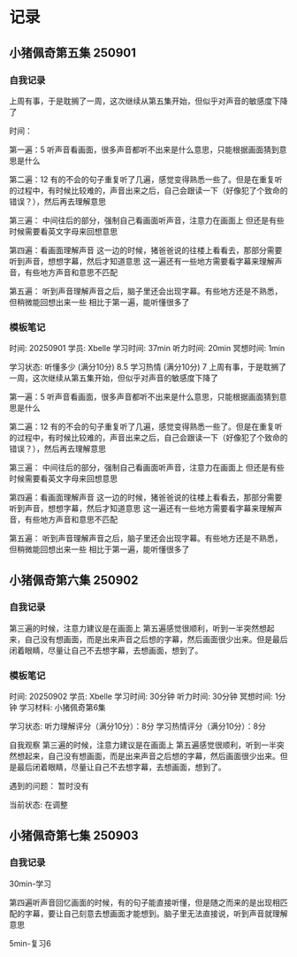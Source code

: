 # 记录

## 小猪佩奇第五集 250901

### 自我记录

上周有事，于是耽搁了一周，这次继续从第五集开始，但似乎对声音的敏感度下降了

时间：

第一遍：5
听声音看画面，很多声音都听不出来是什么意思，只能根据画面猜到意思是什么

第二遍：12
有的不会的句子重复听了几遍，感觉变得熟悉一些了。但是在重复听的过程中，有时候比较难的，声音出来之后，自己会跟读一下（好像犯了个致命的错误？），然后再去理解意思

第三遍：
中间往后的部分，强制自己看画面听声音，注意力在画面上
但还是有些时候需要看英文字母来回想意思

第四遍：看画面理解声音
这一边的时候，猪爸爸说的往楼上看看去，那部分需要听到声音，想想字幕，然后才知道意思
这一遍还有一些地方需要看字幕来理解声音，有些地方声音和意思不匹配

第五遍：
听到声音理解声音之后，脑子里还会出现字幕。有些地方还是不熟悉，但稍微能回想出来一些
相比于第一遍，能听懂很多了

### 模板笔记

时间: 20250901
学员: Xbelle
学习时间: 37min
听力时间: 20min
冥想时间: 1min

学习状态: 
听懂多少 (满分10分) 8.5
学习热情 (满分10分) 7
上周有事，于是耽搁了一周，这次继续从第五集开始，但似乎对声音的敏感度下降了

第一遍：5 听声音看画面，很多声音都听不出来是什么意思，只能根据画面猜到意思是什么

第二遍：12 有的不会的句子重复听了几遍，感觉变得熟悉一些了。但是在重复听的过程中，有时候比较难的，声音出来之后，自己会跟读一下（好像犯了个致命的错误？），然后再去理解意思

第三遍： 中间往后的部分，强制自己看画面听声音，注意力在画面上 但还是有些时候需要看英文字母来回想意思

第四遍：看画面理解声音 这一边的时候，猪爸爸说的往楼上看看去，那部分需要听到声音，想想字幕，然后才知道意思 这一遍还有一些地方需要看字幕来理解声音，有些地方声音和意思不匹配

第五遍： 听到声音理解声音之后，脑子里还会出现字幕。有些地方还是不熟悉，但稍微能回想出来一些 相比于第一遍，能听懂很多了

## 小猪佩奇第六集 250902

### 自我记录

第三遍的时候，注意力建议是在画面上
第五遍感觉很顺利，听到一半突然想起来，自己没有想画面，而是出来声音之后想的字幕，然后画面很少出来。但是最后闭着眼睛，尽量让自己不去想字幕，去想画面，想到了。

### 模板笔记

时间: 20250902
学员: Xbelle
学习时间: 30分钟
听力时间: 30分钟
冥想时间: 1分钟
学习材料: 小猪佩奇第6集

学习状态:
听力理解评分（满分10分）：8分
学习热情评分（满分10分）：8分

自我观察
第三遍的时候，注意力建议是在画面上
第五遍感觉很顺利，听到一半突然想起来，自己没有想画面，而是出来声音之后想的字幕，然后画面很少出来。但是最后闭着眼睛，尽量让自己不去想字幕，去想画面，想到了。

遇到的问题：
暂时没有

当前状态:
在调整

## 小猪佩奇第七集 250903

### 自我记录

30min-学习

第四遍听声音回忆画面的时候，有的句子能直接听懂，但是随之而来的是出现相匹配的字幕，要让自己刻意去想画面才能想到。脑子里无法直接说，听到声音就理解意思

5min-复习6





